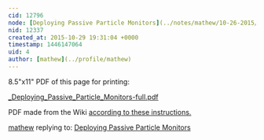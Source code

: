 ```yaml
---
cid: 12796
node: [Deploying Passive Particle Monitors](../notes/mathew/10-26-2015/deploying-passive-particle-monitors)
nid: 12337
created_at: 2015-10-29 19:31:04 +0000
timestamp: 1446147064
uid: 4
author: [mathew](../profile/mathew)
---
```


8.5"x11" PDF of this page for printing:

<a href="https://i.publiclab.org/system/images/photos/000/012/224/original/_Deploying_Passive_Particle_Monitors-full.pdf"><i class="icon icon-file"></i> _Deploying_Passive_Particle_Monitors-full.pdf</a>

PDF made from the Wiki [according to these instructions.](/notes/mathew/03-31-2015/making-pdfs-from-wiki-pages)

[mathew](../profile/mathew) replying to: [Deploying Passive Particle Monitors](../notes/mathew/10-26-2015/deploying-passive-particle-monitors)

